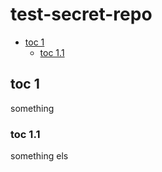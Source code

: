 # test-secret-repo

<!--TOC-->

- [toc 1](#toc-1)
  - [toc 1.1](#toc-11)

<!--TOC-->

## toc 1

something

### toc 1.1

something els
